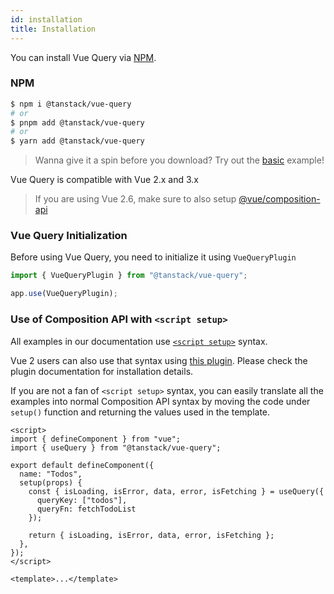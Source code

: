 ```yaml
---
id: installation
title: Installation
---
```


You can install Vue Query via [NPM](https://npmjs.com).

### NPM

```bash
$ npm i @tanstack/vue-query
# or
$ pnpm add @tanstack/vue-query
# or
$ yarn add @tanstack/vue-query
```

> Wanna give it a spin before you download? Try out the [basic](/query/v4/docs/vue/examples/vue/basic) example!

Vue Query is compatible with Vue 2.x and 3.x

> If you are using Vue 2.6, make sure to also setup [@vue/composition-api](https://github.com/vuejs/composition-api)

### Vue Query Initialization

Before using Vue Query, you need to initialize it using `VueQueryPlugin`

```ts
import { VueQueryPlugin } from "@tanstack/vue-query";

app.use(VueQueryPlugin);
```

### Use of Composition API with `<script setup>`

All examples in our documentation use [`<script setup>`](https://staging.vuejs.org/api/sfc-script-setup.html) syntax.

Vue 2 users can also use that syntax using [this plugin](https://github.com/antfu/unplugin-vue2-script-setup). Please check the plugin documentation for installation details.

If you are not a fan of `<script setup>` syntax, you can easily translate all the examples into normal Composition API syntax by moving the code under `setup()` function and returning the values used in the template.

```vue
<script>
import { defineComponent } from "vue";
import { useQuery } from "@tanstack/vue-query";

export default defineComponent({
  name: "Todos",
  setup(props) {
    const { isLoading, isError, data, error, isFetching } = useQuery({ 
      queryKey: ["todos"], 
      queryFn: fetchTodoList
    });

    return { isLoading, isError, data, error, isFetching };
  },
});
</script>

<template>...</template>
```
